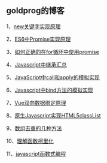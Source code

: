 ## goldprog的博客

1、[new关键字实现原理 ](https://github.com/goldprog/blog/issues/9) 

2、[ES6中Promise实现原理](https://github.com/goldprog/blog/issues/6) 

3、[如何正确的在for循环中使用promise](https://github.com/goldprog/blog/issues/8)

4、[Javascript中继承汇总](https://github.com/goldprog/blog/issues/2)

5、[JavaScript中call和apply的模拟实现](https://github.com/goldprog/blog/issues/4)

6、[Javascript中bind方法的模拟实现](https://github.com/goldprog/blog/issues/5)

7、[Vue双向数据绑定原理](https://github.com/goldprog/blog/issues/1)

8、[原生Javascript实现HTML5classList](https://github.com/goldprog/blog/issues/3)

9、[数组去重的几种方法](https://github.com/goldprog/blog/issues/7)

10、[理解函数柯里化](https://github.com/goldprog/blog/issues/10)

11、[javascript函数式编程](https://github.com/goldprog/blog/issues/11)
